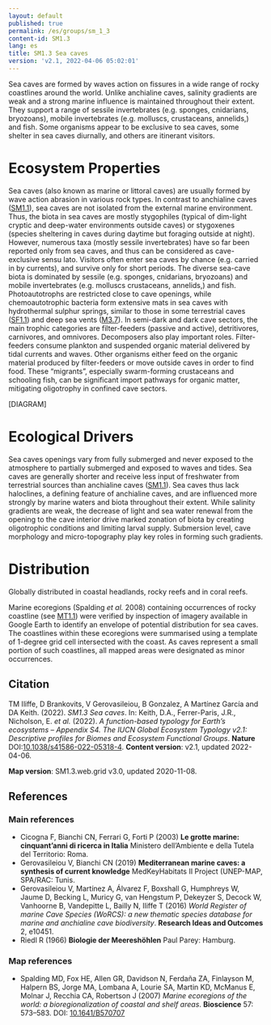 ```yaml
---
layout: default
published: true
permalink: /es/groups/sm_1_3
content-id: SM1.3
lang: es
title: SM1.3 Sea caves
version: 'v2.1, 2022-04-06 05:02:01'
---
```


Sea caves are formed by waves action on fissures in a wide range of rocky coastlines around the world. Unlike anchialine caves, salinity gradients are weak and a strong marine influence is maintained throughout their extent. They support a range of sessile invertebrates (e.g. sponges, cnidarians, bryozoans), mobile invertebrates (e.g. molluscs, crustaceans, annelids,) and fish. Some organisms appear to be exclusive to sea caves, some shelter in sea caves diurnally, and others are itinerant visitors.

# Ecosystem Properties
 
Sea caves (also known as marine or littoral caves) are usually formed by wave action abrasion in various rock types. In contrast to anchialine caves ([SM1.1](/explore/groups/SM1.1)), sea caves are not isolated from the external marine environment. Thus, the biota in sea caves are mostly stygophiles (typical of dim-light cryptic and deep-water environments outside caves) or stygoxenes (species sheltering in caves during daytime but foraging outside at night). However, numerous taxa (mostly sessile invertebrates) have so far been reported only from sea caves, and thus can be considered as cave-exclusive sensu lato. Visitors often enter sea caves by chance (e.g. carried in by currents), and survive only for short periods. The diverse sea-cave biota is dominated by sessile (e.g. sponges, cnidarians, bryozoans) and mobile invertebrates (e.g. molluscs crustaceans, annelids,) and fish. Photoautotrophs are restricted close to cave openings, while chemoautotrophic bacteria form extensive mats in sea caves with hydrothermal sulphur springs, similar to those in some terrestrial caves ([SF1.1](/explore/groups/SF1.1)) and deep sea vents ([M3.7](/explore/groups/M3.7)). In semi-dark and dark cave sectors, the main trophic categories are filter-feeders (passive and active), detritivores, carnivores, and omnivores. Decomposers also play important roles. Filter-feeders consume plankton and suspended organic material delivered by tidal currents and waves. Other organisms either feed on the organic material produced by filter-feeders or move outside caves in order to find food. These “migrants”, especially swarm-forming crustaceans and schooling fish, can be significant import pathways for organic matter, mitigating oligotrophy in confined cave sectors.

[DIAGRAM]

# Ecological Drivers
 
Sea caves openings vary from fully submerged and never exposed to the atmosphere to partially submerged and exposed to waves and tides. Sea caves are generally shorter and receive less input of freshwater from terrestrial sources than anchialine caves ([SM1.1](/explore/groups/SM1.1)). Sea caves thus lack haloclines, a defining feature of anchialine caves, and are influenced more strongly by marine waters and biota throughout their extent. While salinity gradients are weak, the decrease of light and sea water renewal from the opening to the cave interior drive marked zonation of biota by creating oligotrophic conditions and limiting larval supply. Submersion level, cave morphology and micro-topography play key roles in forming such gradients.
 
# Distribution
 
Globally distributed in coastal headlands, rocky reefs and in coral reefs.

Marine ecoregions (Spalding _et al._ 2008) containing occurrences of rocky coastline (see [MT1.1](/explore/groups/MT1.1)) were verified by inspection of imagery available in Google Earth to identify an envelope of potential distribution for sea caves. The coastlines within these ecoregions were summarised using a template of 1-degree grid cell intersected with the coast. As caves represent a small portion of such coastlines, all mapped areas were designated as minor occurrences.

## Citation

TM Iliffe, D Brankovits, V Gerovasileiou, B Gonzalez, A Martínez García and DA Keith. (2022). *SM1.3 Sea caves*. In: Keith, D.A., Ferrer-Paris, J.R., Nicholson, E. *et al.* (2022). *A function-based typology for Earth’s ecosystems – Appendix S4. The IUCN Global Ecosystem Typology v2.1: Descriptive profiles for Biomes and Ecosystem Functional Groups*. **Nature** DOI:[10.1038/s41586-022-05318-4](https://doi.org/10.1038/s41586-022-05318-4).
**Content version**: v2.1, updated 2022-04-06.

**Map version**: SM1.3.web.grid v3.0, updated 2020-11-08.

## References

### Main references
* Cicogna F, Bianchi CN, Ferrari G, Forti P (2003) **Le grotte marine: cinquant’anni di ricerca in Italia** Ministero dell’Ambiente e della Tutela del Territorio: Roma.
* Gerovasileiou V, Bianchi CN (2019) **Mediterranean marine caves: a synthesis of current knowledge** MedKeyHabitats II Project (UNEP-MAP, SPA/RAC: Tunis.
* Gerovasileiou V, Martínez A, Álvarez F, Boxshall G, Humphreys W, Jaume D, Becking L, Muricy G, van Hengstum P, Dekeyzer S, Decock W, Vanhoorne B, Vandepitte L, Bailly N, Iliffe T (2016) *World Register of marine Cave Species (WoRCS): a new thematic species database for marine and anchialine cave biodiversity*. **Research Ideas and Outcomes** 2, e10451.
* Riedl R (1966) **Biologie der Meereshöhlen** Paul Parey: Hamburg.

### Map references
* Spalding MD, Fox HE, Allen GR, Davidson N, Ferdaña ZA, Finlayson M, Halpern BS, Jorge MA, Lombana A, Lourie SA, Martin KD, McManus E, Molnar J, Recchia CA, Robertson J  (2007) *Marine ecoregions of the world: a bioregionalization of coastal and shelf areas*. **Bioscience** 57: 573–583. DOI: [10.1641/B570707](http://doi.org/10.1641/B570707)
